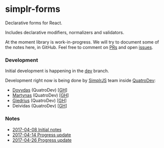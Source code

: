 # simplr-forms
Declarative forms for React.

Includes declarative modifiers, normalizers and validators.

At the moment library is work-in-progress. We will try to document some of the notes here, in GitHub.
Feel free to comment on [PRs](https://github.com/SimplrJS/simplr-forms/pulls?utf8=%E2%9C%93&q=is%3Apr%20) and open [issues](https://github.com/SimplrJS/simplr-forms/issues).

### Development

Initial development is happening in the [dev](https://github.com/SimplrJS/simplr-forms/tree/dev) branch.

Development right now is being done by [SimplrJS](https://github.com/SimplrJS) team inside [QuatroDev](http://quatrodev.com):
* [Dovydas](https://twitter.com/dovydasnav) (QuatroDev) [[GH](https://github.com/DovydasNavickas)]
* [Martynas](https://twitter.com/MartiogalaLT) (QuatroDev) [[GH](https://github.com/MartynasZilinskas)]
* [Giedrius](https://twitter.com/Giedrucis) (QuatroDev) [[GH](https://github.com/GiedriusGrabauskas)]
* Deividas (QuatroDev) [[GH](https://github.com/DeividasBakanas)]

### Notes

* [2017-04-08 Initial notes](https://github.com/SimplrJS/simplr-forms/blob/master/docs/2017-04/2017-04-08.md)
* [2017-04-14 Progress update](https://github.com/SimplrJS/simplr-forms/blob/master/docs/2017-04/2017-04-14.md)
* [2017-04-26 Progress update](https://github.com/SimplrJS/simplr-forms/blob/master/docs/2017-04/2017-04-26.md)
